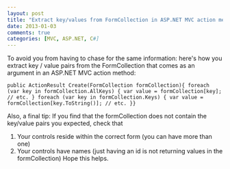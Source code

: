 ```yaml
---
layout: post
title: "Extract key/values from FormCollection in ASP.NET MVC action method"
date: 2013-01-03
comments: true
categories: [MVC, ASP.NET, C#]
---
```


To avoid you from having to chase for the same information: here's how you extract key / value pairs from the FormCollection that comes as an argument in an ASP.NET MVC action method:  

    public ActionResult Create(FormCollection formCollection){ foreach (var key in formCollection.AllKeys) { var value = formCollection[key]; // etc. } foreach (var key in formCollection.Keys) { var value = formCollection[key.ToString()]; // etc. }}

<!-- more -->

Also, a final tip: If you find that the formCollection does not contain the key/value pairs you expected, check that   

1. Your controls reside within the correct form (you can have more than one)
2. Your controls have names (just having an id is not returning values in the formCollection)
Hope this helps. 

